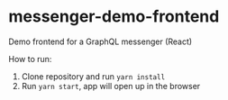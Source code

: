 # messenger-demo-frontend

Demo frontend for a GraphQL messenger (React)

How to run:
1. Clone repository and run `yarn install`
2. Run `yarn start`, app will open up in the browser
